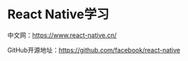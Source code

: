 # React Native学习

中文网：<https://www.react-native.cn/>

GitHub开源地址：<https://github.com/facebook/react-native>
